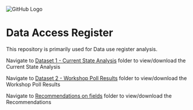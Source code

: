 ![GitHub Logo](https://zenodo.org/badge/351862677.svg)

#  Data Access Register

This repository is primarily used for Data use register analysis.

Navigate to [Dataset 1 - Current State Analysis](https://github.com/HDRUK/data-use-register/tree/main/Dataset%201%20-%20Current%20State%20Analysis) folder to view/download the Current State Analysis

Navigate to [Dataset 2 - Workshop Poll Results](https://github.com/HDRUK/data-use-register/tree/main/Dataset%202%20-%20Workshop%20Poll%20Results) folder to view/download the Workshop Poll Results

Navigate to [Recommendations on fields](https://github.com/HDRUK/data-use-register/blob/main/Recommendation%20on%20Fields/Recommendations%20on%20fields%2005.05.21.csv) folder to view/download the Recommendations
